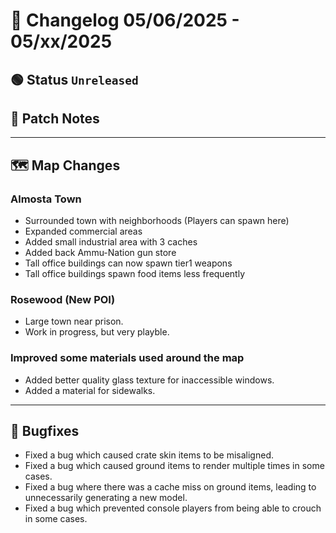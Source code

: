 # 📑 Changelog 05/06/2025 - 05/xx/2025

## 🟢 Status `Unreleased`

## 💬 Patch Notes

________

## 🗺️ Map Changes

### Almosta Town
- Surrounded town with neighborhoods (Players can spawn here)
- Expanded commercial areas
- Added small industrial area with 3 caches
- Added back Ammu-Nation gun store
- Tall office buildings can now spawn tier1 weapons
- Tall office buildings spawn food items less frequently

### Rosewood (New POI)
- Large town near prison.
- Work in progress, but very playble.

### Improved some materials used around the map
- Added better quality glass texture for inaccessible windows.
- Added a material for sidewalks.

________

## 🐛 Bugfixes
- Fixed a bug which caused crate skin items to be misaligned.
- Fixed a bug which caused ground items to render multiple times in some cases.
- Fixed a bug where there was a cache miss on ground items, leading to unnecessarily generating a new model.
- Fixed a bug which prevented console players from being able to crouch in some cases.
